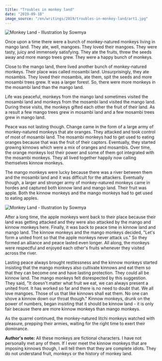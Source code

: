 ```yaml
---
title: "Troubles in monkey land"
date: "2019-09-18"
image_source: "/en/writings/2019/troubles-in-monkey-land/art1.jpg"
---
```


![Monkey Land - Illustration by Sowmya](/en/writings/2019/troubles-in-monkey-land/art1.jpg)

Once upon a time there were a bunch of monkey-natured monkeys living in mango land. They ate, well, mangoes. They loved their mangoes. They were tasty, juicy and immensely satisfying. They ate the fruits, threw the seeds away and more mango trees grew. They were a happy bunch of monkeys.

Close to the mango land, there lived another bunch of monkey-natured monkeys. Their place was called mosambi land. Unsurprisingly, they ate mosambis. They loved their mosambis, ate them, spit the seeds and more mosambi trees grew. It was a larger forest. So, there were more monkeys in the mosambi land than the mango land.

Life was peaceful, monkeys from the mango land sometimes visited the mosambi land and monkeys from the mosambi land visited the mango land. During these visits, the monkeys gifted each other the fruit of their land. As a result a few mango trees grew in mosambi land and a few mosambi trees grew in mango land.

Peace was not lasting though. Change came in the form of a large army of monkey-natured monkeys that ate oranges. They attacked and took control of most of mosambi land. The mosambi monkeys had to get used to eating oranges because that was the fruit of their captors. Eventually, they started growing kinnows which were a mix of oranges and mosambis. Over time, the orange monkeys lost their power and some of them got integrated with the mosambi monkeys. They all lived together happily now calling themselves kinnow monkeys.

The mango monkeys were lucky because there was a river between them and the mosambi land and it was difficult for the attackers. Eventually though, a larger and stronger army of monkey-natured monkeys came in hordes and captured both kinnow land and mango land. Their fruit was apple. Both the kinnow monkeys and the mango monkeys had to get used to eating apples.

![Monkey Land - Illustration by Sowmya](/en/writings/2019/troubles-in-monkey-land/art2.jpg)

After a long time, the apple monkeys went back to their place because their land was getting attacked and they were also attacked by the mango and kinnow monkeys here. Finally, it was back to peace time in kinnow land and mango land. The kinnow monkeys and the mango monkeys decided, "Let's form a united front so that the apple monkeys never attack us." So they formed an alliance and peace lasted even longer. All along, the monkeys were respectful and enjoyed each other's fruits whenever they visited across the river.

Lasting peace always brought restlessness and the kinnow monkeys started insisting that the mango monkeys also cultivate kinnows and eat them so that they can become one and have lasting protection. They could all be kinnow land. The mango monkeys felt disrespected by this suggestion. They said, "It doesn't matter what fruit we eat, we can always present a united front. It has worked so far and there is no need to doubt that. We all love mangoes. Those of us that like kinnows shall eat them. No one can shove a kinnow down our throat though." Kinnow monkeys, drunk on the power of numbers, began insisting that it should be kinnow land - it is only fair because there are more kinnow monkeys than mango monkeys.

As the quarrel continued, the monkey-natured litchi monkeys watched with pleasure, prepping their armies, waiting for the right time to exert their dominance.

**Author's note:** All these monkeys are fictional characters. I have not personally met any of them. If I ever meet the kinnow monkeys that are imposing kinnows though, I will tell them that they are complete idiots. They do not understand fruit, monkeys or the history of monkey land.